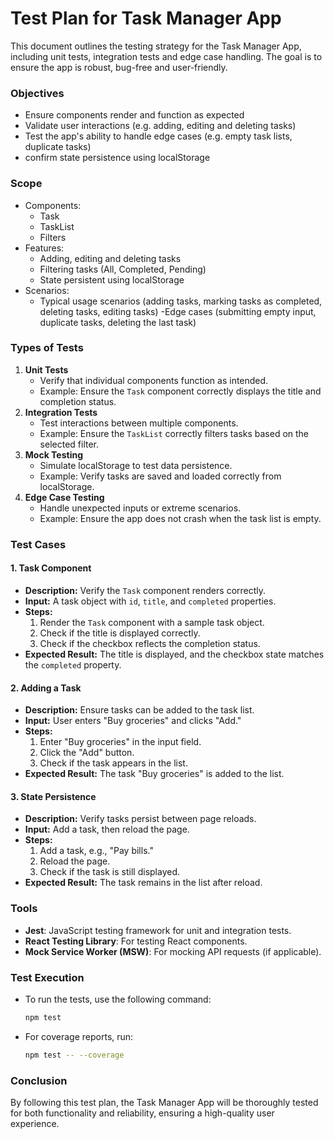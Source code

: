 # Test Plan for Task Manager App

This document outlines the testing strategy for the Task Manager App, including unit tests, integration tests and edge case handling.
The goal is to ensure the app is robust, bug-free and user-friendly.

### Objectives

- Ensure components render and function as expected
- Validate user interactions (e.g. adding, editing and deleting tasks)
- Test the app's ability to handle edge cases (e.g. empty task lists, duplicate tasks)
- confirm state persistence using localStorage

### Scope

- Components:
  - Task
  - TaskList
  - Filters
- Features:
  - Adding, editing and deleting tasks
  - Filtering tasks (All, Completed, Pending)
  - State persistent using localStorage
- Scenarios:
  - Typical usage scenarios (adding tasks, marking tasks as completed, deleting tasks, editing tasks)
    -Edge cases (submitting empty input, duplicate tasks, deleting the last task)

### Types of Tests

1. **Unit Tests**
   - Verify that individual components function as intended.
   - Example: Ensure the `Task` component correctly displays the title and completion status.
2. **Integration Tests**
   - Test interactions between multiple components.
   - Example: Ensure the `TaskList` correctly filters tasks based on the selected filter.
3. **Mock Testing**
   - Simulate localStorage to test data persistence.
   - Example: Verify tasks are saved and loaded correctly from localStorage.
4. **Edge Case Testing**
   - Handle unexpected inputs or extreme scenarios.
   - Example: Ensure the app does not crash when the task list is empty.

### Test Cases

#### 1. Task Component

- **Description:** Verify the `Task` component renders correctly.
- **Input:** A task object with `id`, `title`, and `completed` properties.
- **Steps:**
  1. Render the `Task` component with a sample task object.
  2. Check if the title is displayed correctly.
  3. Check if the checkbox reflects the completion status.
- **Expected Result:** The title is displayed, and the checkbox state matches the `completed` property.

#### 2. Adding a Task

- **Description:** Ensure tasks can be added to the task list.
- **Input:** User enters "Buy groceries" and clicks "Add."
- **Steps:**
  1. Enter "Buy groceries" in the input field.
  2. Click the "Add" button.
  3. Check if the task appears in the list.
- **Expected Result:** The task "Buy groceries" is added to the list.

#### 3. State Persistence

- **Description:** Verify tasks persist between page reloads.
- **Input:** Add a task, then reload the page.
- **Steps:**
  1. Add a task, e.g., "Pay bills."
  2. Reload the page.
  3. Check if the task is still displayed.
- **Expected Result:** The task remains in the list after reload.

### Tools

- **Jest**: JavaScript testing framework for unit and integration tests.
- **React Testing Library**: For testing React components.
- **Mock Service Worker (MSW)**: For mocking API requests (if applicable).

### Test Execution

- To run the tests, use the following command:
  ```bash
  npm test
  ```
- For coverage reports, run:
  ```bash
  npm test -- --coverage
  ```

### Conclusion

By following this test plan, the Task Manager App will be thoroughly tested for both functionality and reliability, ensuring a high-quality user experience.
